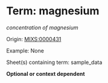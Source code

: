 # Term: magnesium

*concentration of magnesium*

Origin: [MIXS:0000431](https://w3id.org/mixs/0000431)

Example: None

Sheet(s) containing term: sample_data

**Optional or context dependent**